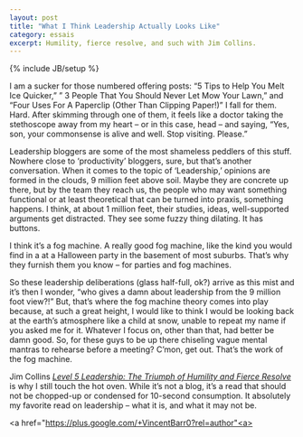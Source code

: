 ```yaml
---
layout: post
title: "What I Think Leadership Actually Looks Like"
category: essais
excerpt: Humility, fierce resolve, and such with Jim Collins. 
---
```

{% include JB/setup %}


I am a sucker for those numbered offering posts: “5 Tips to Help You  Melt Ice Quicker,” ” 3 People That You Should Never Let Mow Your Lawn,” and “Four Uses For A Paperclip (Other Than Clipping Paper!)” I fall for them. Hard.
After skimming through one of them, it feels like a doctor taking the stethoscope away from my heart – or in this case, head – and saying, “Yes, son, your commonsense is alive and well. Stop visiting. Please.”  

Leadership bloggers are some of the most shameless peddlers of this stuff. Nowhere close to ‘productivity’ bloggers, sure, but that’s another conversation.
When it comes to the topic of ‘Leadership,’ opinions are formed in the clouds, 9 million feet above soil. Maybe they are concrete up there, but by the team they reach us, the people who may want something functional or at least theoretical that can be turned into praxis, something happens. I think, at about 1 million feet, their studies, ideas, well-supported arguments get distracted. They see some fuzzy thing dilating. It has buttons.  

I think it’s a fog machine. A really good fog machine, like the kind you would find in a at a Halloween party in the basement of most suburbs. That’s why they furnish them you know – for parties and fog machines.  

So these leadership deliberations (glass half-full, ok?) arrive as this mist and it’s then I wonder, “who gives a damn about leadership from the 9 million foot view?!” But, that’s where the fog machine theory comes into play because, at such a great height, I would like to think I would be looking back at the earth’s atmosphere like a child at snow, unable to repeat my name if you asked me for it. Whatever I focus on, other than that, had better be damn good. So, for these guys to be up there chiseling vague mental mantras to rehearse before a meeting? C’mon, get out.
That’s the work of the fog machine.  

Jim Collins [_Level 5 Leadership: The Triumph of Humility and Fierce Resolve_](http://jakehuber.files.wordpress.com/2013/01/7-level-5-leadership-the-triumph-of-humility-and-fierce-resolve.pdf) is why I still touch the hot oven. While it’s not a blog, it’s a read that should not be chopped-up or condensed for 10-second consumption. It absolutely my favorite read on leadership – what it is, and what it may not be.

<a href="https://plus.google.com/+VincentBarr0?rel=author"<a></a>